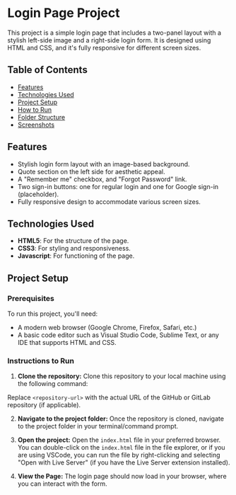 # Login Page Project

This project is a simple login page that includes a two-panel layout with a stylish left-side image and a right-side login form. It is designed using HTML and CSS, and it's fully responsive for different screen sizes.

## Table of Contents

- [Features](#features)
- [Technologies Used](#technologies-used)
- [Project Setup](#project-setup)
- [How to Run](#how-to-run)
- [Folder Structure](#folder-structure)
- [Screenshots](#screenshots)

## Features

- Stylish login form layout with an image-based background.
- Quote section on the left side for aesthetic appeal.
- A "Remember me" checkbox, and "Forgot Password" link.
- Two sign-in buttons: one for regular login and one for Google sign-in (placeholder).
- Fully responsive design to accommodate various screen sizes.

## Technologies Used

- **HTML5**: For the structure of the page.
- **CSS3**: For styling and responsiveness.
- **Javascript**: For functioning of the page.

## Project Setup

### Prerequisites
To run this project, you'll need:
- A modern web browser (Google Chrome, Firefox, Safari, etc.)
- A basic code editor such as Visual Studio Code, Sublime Text, or any IDE that supports HTML and CSS.


### Instructions to Run

1. **Clone the repository:**
   Clone this repository to your local machine using the following command:


Replace `<repository-url>` with the actual URL of the GitHub or GitLab repository (if applicable).

2. **Navigate to the project folder:**
Once the repository is cloned, navigate to the project folder in your terminal/command prompt.


3. **Open the project:**
Open the `index.html` file in your preferred browser. You can double-click on the `index.html` file in the file explorer, or if you are using VSCode, you can run the file by right-clicking and selecting "Open with Live Server" (if you have the Live Server extension installed).

4. **View the Page:**
The login page should now load in your browser, where you can interact with the form.




